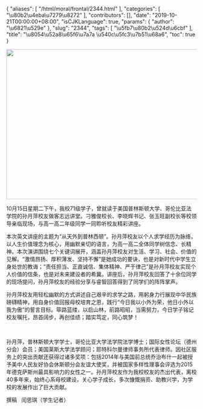 {
    "aliases": [
        "/html/moral/frontal/2344.html"
    ],
    "categories": [
        "\u80b2\u4eba\u7279\u8272"
    ],
    "contributors": [],
    "date": "2019-10-21T00:00:00+08:00",
    "isCJKLanguage": true,
    "params": {
        "author": "\u6821\u529e"
    },
    "slug": "2344",
    "tags": [
        "\u5fb7\u80b2\u524d\u6cbf"
    ],
    "title": "\u8054\u52a8\u65f6\u7a7a \u540c\u5fc3\u7b51\u68a6",
    "toc": true
}

  





  






<img
    src="https://cdn.tfls.online/mirror/full/ddc449d2680ba15afdf445b5c2d7047e4dba7108.jpg"
    style="display:block;margin-left:auto;margin-right:auto;"
    decoding="async"
    fetchpriority="auto"
    loading="lazy"
    height="397"
    width="600"
/>  






10月15日星期二下午，我校71级学子，曾就读于美国普林斯顿大学、哥伦比亚法学院的孙月萍校友做客志远讲堂。刁雅俊校长、李晓辉书记、张玉旺副校长等校领导亲临现场，与高一高二年级同学一同聆听校友精彩讲座。




本次英文讲座的主题为“从天外到普林西顿”。孙月萍校友以个人求学经历为脉络，以人生价值理念为核心，用幽默亲切的语言，为高一高二全体同学树信念、长精神。本次演讲围绕七个关键词展开，涵盖孙月萍校友对生活、学习、社会、价值的见解。“激情昂扬、厚积薄发、坚持不懈”是她成功的要诀，也是对新时代中学生立身处世的教诲；“责任担当、正直诚信、集体精神、严于律己”是孙月萍校友实现个人价值的信条，也是对未来建设者的希冀。讲座后，孙月萍校友回答了十余位同学的现场提问，孙月萍校友的经验分享与睿智回答得到了同学们的阵阵掌声。




孙月萍校友用轻松幽默的方式讲述自己艰辛的求学之路，用躬身力行展现中华民族磅礴精神，用自身价值回报母校培育之恩，践行“今日我以小外为荣，他日小外以我为傲”的誓言目标。筚路蓝缕，以启山林，前路昭昭，当需努力，今日学子铭记校友嘱托，昂首阔步，再创佳绩；踏实笃定，同心筑梦！




 




孙月萍，普林斯顿大学学士，哥伦比亚大学法学院法学博士；国际女性论坛（德州分会）会员；美国莱斯大学法学顾问；耶特科尔曼律师事务所代表律师。因社区服务上的突出贡献还获得过诸多奖项：包括2014年与美国前总统乔治布什一起被授予美中人民友好协会休斯顿分会友谊大使奖，并被国家多样性理事会评选为2015年德克萨斯州最具影响力的女性之一。孙月萍校友作为我校校友的杰出代表，离校40多年来，始终心系母校建设，关心学子成长，多次慷慨捐资、助教兴学，为学校的发展作出了巨大贡献。




撰稿   闰思琪（学生记者）





  



